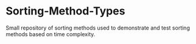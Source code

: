 # Sorting-Method-Types
Small repository of sorting methods used to demonstrate and test sorting methods based on time complexity. 
